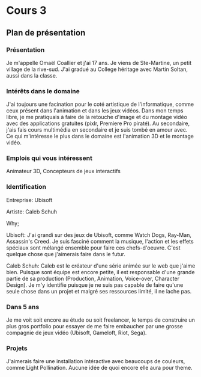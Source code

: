 # Cours 3
## Plan de présentation

### Présentation
Je m'appelle Omaël Coallier et j'ai 17 ans. Je viens de Ste-Martine, un petit village de la rive-sud.
J'ai gradué au College héritage avec Martin Soltan, aussi dans la classe.

### Intérêts dans le domaine
J'ai toujours une facination pour le coté artistique de l'informatique, comme ceux présent dans l'animation et dans les jeux vidéos. Dans mon temps libre, je me pratiquais à faire de la retouche d'image et du montage vidéo avec des applications gratuites (pixlr, Premiere Pro piraté). Au secondaire, j'ais fais cours multimédia en secondaire et je suis tombé en amour avec. Ce qui m'intéresse le plus dans le domaine est l'animation 3D et le montage vidéo.

### Emplois qui vous intéressent
Animateur 3D,
Concepteurs de jeux interactifs

### Identification
Entreprise: Ubisoft

Artiste: Caleb Schuh

Why; 

Ubisoft: J'ai grandi sur des jeux de Ubisoft, comme Watch Dogs, Ray-Man, Assassin's Creed. Je suis fasciné comment la musique, l'action et les effets spéciaux sont mélangé ensemble pour faire ces chefs-d'oeuvre. C'est quelque chose que j'aimerais faire dans le futur.

Caleb Schuh: Caleb est le créateur d'une série animée sur le web que j'aime bien. Puisque sont équipe est encore petite, il est responsable d'une grande partie de sa production (Production, Animation, Voice-over, Character Design). Je m'y identifie puisque je ne suis pas capable de faire qu'une seule chose dans un projet et malgré ses ressources limité, il ne lache pas.

### Dans 5 ans
Je me voit soit encore au étude ou soit freelancer, le temps de construire un plus gros portfolio pour essayer de me faire embaucher par une grosse compagnie de jeux vidéo (Ubisoft, Gameloft, Riot, Sega).

### Projets
J'aimerais faire une installation intéractive avec beaucoups de couleurs, comme Light Pollination.
Aucune idée de quoi encore elle aura pour theme.
